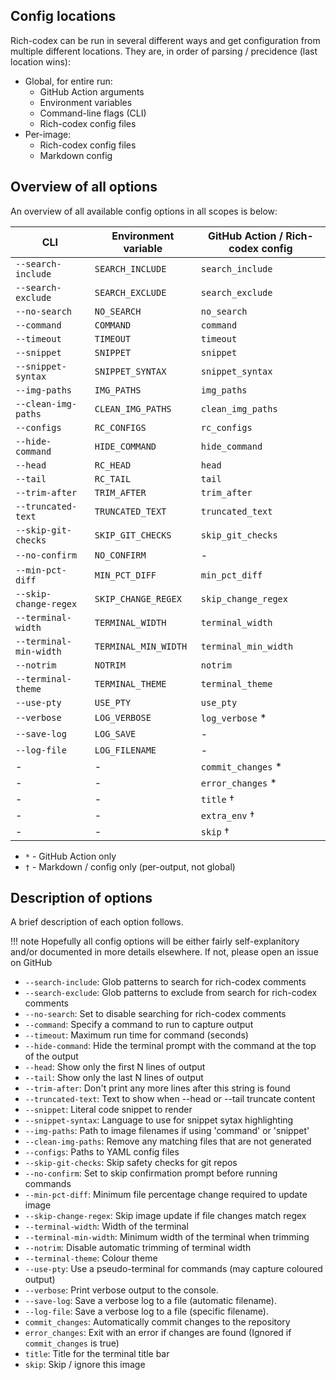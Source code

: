 ## Config locations

Rich-codex can be run in several different ways and get configuration from multiple different locations.
They are, in order of parsing / precidence (last location wins):

<!-- prettier-ignore-start -->

- Global, for entire run:
    - GitHub Action arguments
    - Environment variables
    - Command-line flags (CLI)
    - Rich-codex config files
- Per-image:
    - Rich-codex config files
    - Markdown config

<!-- prettier-ignore-end -->

## Overview of all options

An overview of all available config options in all scopes is below:

| CLI                    | Environment variable | GitHub Action / Rich-codex config |
| ---------------------- | -------------------- | --------------------------------- |
| `--search-include`     | `SEARCH_INCLUDE`     | `search_include`                  |
| `--search-exclude`     | `SEARCH_EXCLUDE`     | `search_exclude`                  |
| `--no-search`          | `NO_SEARCH`          | `no_search`                       |
| `--command`            | `COMMAND`            | `command`                         |
| `--timeout`            | `TIMEOUT`            | `timeout`                         |
| `--snippet`            | `SNIPPET`            | `snippet`                         |
| `--snippet-syntax`     | `SNIPPET_SYNTAX`     | `snippet_syntax`                  |
| `--img-paths`          | `IMG_PATHS`          | `img_paths`                       |
| `--clean-img-paths`    | `CLEAN_IMG_PATHS`    | `clean_img_paths`                 |
| `--configs`            | `RC_CONFIGS`         | `rc_configs`                      |
| `--hide-command`       | `HIDE_COMMAND`       | `hide_command`                    |
| `--head`               | `RC_HEAD`            | `head`                            |
| `--tail`               | `RC_TAIL`            | `tail`                            |
| `--trim-after`         | `TRIM_AFTER`         | `trim_after`                      |
| `--truncated-text`     | `TRUNCATED_TEXT`     | `truncated_text`                  |
| `--skip-git-checks`    | `SKIP_GIT_CHECKS`    | `skip_git_checks`                 |
| `--no-confirm`         | `NO_CONFIRM`         | -                                 |
| `--min-pct-diff`       | `MIN_PCT_DIFF`       | `min_pct_diff`                    |
| `--skip-change-regex`  | `SKIP_CHANGE_REGEX`  | `skip_change_regex`               |
| `--terminal-width`     | `TERMINAL_WIDTH`     | `terminal_width`                  |
| `--terminal-min-width` | `TERMINAL_MIN_WIDTH` | `terminal_min_width`              |
| `--notrim`             | `NOTRIM`             | `notrim`                          |
| `--terminal-theme`     | `TERMINAL_THEME`     | `terminal_theme`                  |
| `--use-pty`            | `USE_PTY`            | `use_pty`                         |
| `--verbose`            | `LOG_VERBOSE`        | `log_verbose` \*                  |
| `--save-log`           | `LOG_SAVE`           | -                                 |
| `--log-file`           | `LOG_FILENAME`       | -                                 |
| -                      | -                    | `commit_changes` \*               |
| -                      | -                    | `error_changes` \*                |
| -                      | -                    | `title` †                         |
| -                      | -                    | `extra_env` †                     |
| -                      | -                    | `skip` †                          |

- `*` - GitHub Action only
- `†` - Markdown / config only (per-output, not global)

## Description of options

A brief description of each option follows.

<!-- prettier-ignore-start -->
!!! note
    Hopefully all config options will be either fairly self-explanitory and/or documented in more details elsewhere.
    If not, please open an issue on GitHub
<!-- prettier-ignore-end -->

- `--search-include`: Glob patterns to search for rich-codex comments
- `--search-exclude`: Glob patterns to exclude from search for rich-codex comments
- `--no-search`: Set to disable searching for rich-codex comments
- `--command`: Specify a command to run to capture output
- `--timeout`: Maximum run time for command (seconds)
- `--hide-command`: Hide the terminal prompt with the command at the top of the output
- `--head`: Show only the first N lines of output
- `--tail`: Show only the last N lines of output
- `--trim-after`: Don't print any more lines after this string is found
- `--truncated-text`: Text to show when --head or --tail truncate content
- `--snippet`: Literal code snippet to render
- `--snippet-syntax`: Language to use for snippet sytax highlighting
- `--img-paths`: Path to image filenames if using 'command' or 'snippet'
- `--clean-img-paths`: Remove any matching files that are not generated
- `--configs`: Paths to YAML config files
- `--skip-git-checks`: Skip safety checks for git repos
- `--no-confirm`: Set to skip confirmation prompt before running commands
- `--min-pct-diff`: Minimum file percentage change required to update image
- `--skip-change-regex`: Skip image update if file changes match regex
- `--terminal-width`: Width of the terminal
- `--terminal-min-width`: Minimum width of the terminal when trimming
- `--notrim`: Disable automatic trimming of terminal width
- `--terminal-theme`: Colour theme
- `--use-pty`: Use a pseudo-terminal for commands (may capture coloured output)
- `--verbose`: Print verbose output to the console.
- `--save-log`: Save a verbose log to a file (automatic filename).
- `--log-file`: Save a verbose log to a file (specific filename).
- `commit_changes`: Automatically commit changes to the repository
- `error_changes`: Exit with an error if changes are found (Ignored if `commit_changes` is true)
- `title`: Title for the terminal title bar
- `skip`: Skip / ignore this image
